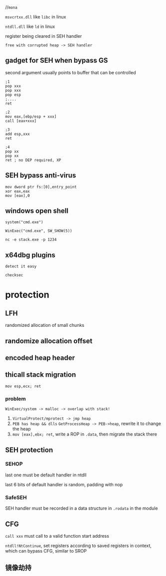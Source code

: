 //`mona`

`msvcrtxx.dll` like `libc` in linux

`ntdll.dll` like `ld` in linux

register being cleared in SEH handler

`free with corrupted heap -> SEH handler`

## gadget for SEH when bypass GS

second argument usually points to buffer that can be controlled

```assembly
;1
pop xxx
pop xxx
pop esp
;....
ret

;2
mov eax,[ebp/esp + xxx]
call [eax+xxx]

;3
add esp,xxx
ret

;4
pop xx
pop xx
ret ; no DEP required, XP
```

## SEH bypass anti-virus

```assembly
mov dword ptr fs:[0],entry_point
xor eax,eax
mov [eax],0
```

## windows open shell

`system("cmd.exe")`

`WinExec("cmd.exe", SW_SHOW(5))`

`nc -e stack.exe -p 1234`

## x64dbg plugins

`detect it easy`

`checksec`

# protection

## LFH

randomized allocation of small chunks

## randomize allocation offset

## encoded heap header



## thicall stack migration

`mov esp,ecx; ret`

### problem

`WinExec/system -> malloc -> overlap with stack!`

1. `VirtualProtect/mprotect -> jmp heap`
2. `PEB has heap && dlls` `GetProcessHeap -> PEB->heap`, rewrite it to change the heap
3. `mov [eax],ebx; ret`, write a ROP in `.data`, then migrate the stack there

## SEH protection

### SEHOP

last one must be default handler in ntdll

last 6 bits of default handler is random, padding with nop

### SafeSEH

SEH handler must be recorded in a data structure in `.rodata` in the module

## CFG

`call xxx` must call to a valid function start address

`ntdll!NtContinue`, set registers according to saved registers in context, which can bypass CFG, similar to SROP

## 镜像劫持